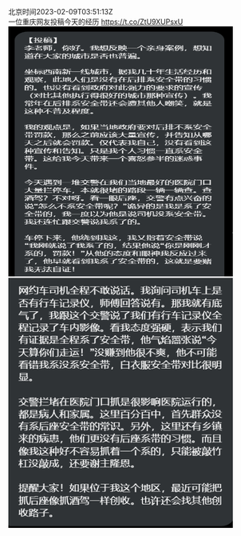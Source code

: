 北京时间2023-02-09T03:51:13Z<br>一位重庆网友投稿今天的经历 https://t.co/ZtU9XUPsxU<br><img src='/temp/image/2023/x-Month-2/1623409132408655872_0.jpg' width='450' height='500'><img src='/temp/image/2023/x-Month-2/1623409132408655872_1.jpg' width='450' height='500'><br><br>